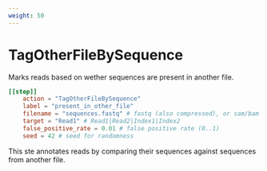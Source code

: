 ```yaml
---
weight: 50
---
```


# TagOtherFileBySequence

Marks reads based on wether sequences are present in another file.

```toml
[[step]]
    action = "TagOtherFileBySequence"
    label = "present_in_other_file"
    filename = "sequences.fastq" # fastq (also compressed), or sam/bam files
    target = "Read1" # Read1|Read2|Index1|Index2
    false_positive_rate = 0.01 # false positive rate (0..1)
    seed = 42 # seed for randomness
```

This ste annotates reads by comparing their sequences against sequences from another file.
